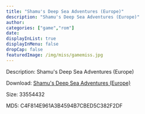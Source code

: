 ```yaml
---
title: "Shamu's Deep Sea Adventures (Europe)"
description: "Shamu's Deep Sea Adventures (Europe)"
author: 
categories: ["game","rom"]
date: 
displayInList: true
displayInMenu: false
dropCap: false
featuredImage: /img/miss/gamemiss.jpg
---
```


Description: Shamu's Deep Sea Adventures (Europe)

Download: <a style="text-decoration:underline;" href="https://mega.nz/#!KPRUgSAT!i0tWoAWkjCplnor8nYH0Nl1pZDQYtvHVFq9xWbwcvaU" target = "_blank" rel = "nofollow" > Shamu's Deep Sea Adventures (Europe)</a>

Size: 33554432

MD5: C4F814E961A3B4594B7CBED5C382F2DF

